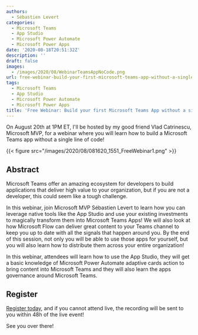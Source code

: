 ```yaml
---
authors:
  - Sébastien Levert
categories:
  - Microsoft Teams
  - App Studio
  - Microsoft Power Automate
  - Microsoft Power Apps
date: '2020-08-18T20:51:32Z'
description: ''
draft: false
images:
  - /images/2020/08/WebinarTeamsAppNoCode.png
url: free-webinar-build-your-first-microsoft-teams-app-without-a-single-line-of-code
tags:
  - Microsoft Teams
  - App Studio
  - Microsoft Power Automate
  - Microsoft Power Apps
title: 'Free Webinar: Build your first Microsoft Teams App without a single line of code!'
---
```


On August 20th at 1PM ET, I'll be hosted by my good friend Vlad Catrinescu, Microsoft MVP, for a webinar where you will
learn how to build a Microsoft Teams app without a single line of code!

{{< figure src="/images/2020/08/081620_1551_FreeWebinar1.png" >}}

## Abstract

Microsoft Teams offer an amazing ecosystem for developers to build applications that deliver high value to your
organization, but if you are not a developer, this could seem like a tough challenge.

In this webinar, join Microsoft MVP Sébastien Levert to learn how you can leverage native tools like the App Studio and
use your existing investments to magically transform them into Microsoft Teams Apps! We will also look at how Microsoft
Flow can deliver great content to your Teams channel to keep you up to date with all the signals that happen around you.
By the end of this session, not only you will be able to use those apps for yourself, but you will also learn how to
distribute them across your entire organization!

In this webinar, attendees will learn how to use the App Studio, they will get a basic knowledge of Microsoft Power
Automate adaptive cards action to bring content into Microsoft Teams and they will also learn the apps governance around
Microsoft Teams.

## Register

[Register today](https://us02web.zoom.us/webinar/register/3015948418623/WN_3EnzYqNVRVie3xmAt9nsjg), and if you cannot
attend live, the recording will be sent to you within 48h of the live event!

See you over there!
